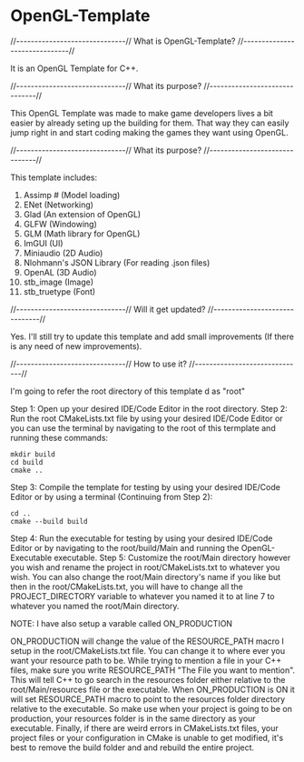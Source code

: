 # OpenGL-Template

//------------------------------// What is OpenGL-Template? //------------------------------//

It is an OpenGL Template for C++.



//------------------------------// What its purpose? //------------------------------//

This OpenGL Template was made to make game developers lives a bit easier by already seting up the building for them. That way they can easily jump right in and start coding making the games they want using OpenGL.



//------------------------------// What its purpose? //------------------------------//

This template includes:
1) Assimp # (Model loading)
2) ENet (Networking)
3) Glad (An extension of OpenGL)
4) GLFW (Windowing)
5) GLM (Math library for OpenGL)
6) ImGUI (UI)
7) Miniaudio (2D Audio)
8) Nlohmann's JSON Library (For reading .json files)
9) OpenAL (3D Audio)
10) stb_image (Image)
11) stb_truetype (Font)



//------------------------------// Will it get updated? //------------------------------//

Yes. I'll still try to update this template and add small improvements (If there is any need of new improvements).



//------------------------------// How to use it? //------------------------------//

I'm going to refer the root directory of this template d as "root"

Step 1: Open up your desired IDE/Code Editor in the root directory.
Step 2: Run the root CMakeLists.txt file by using your desired IDE/Code Editor or you can use the terminal by navigating to the root of this termplate and running these commands:
```
mkdir build
cd build
cmake ..
```
Step 3: Compile the template for testing by using your desired IDE/Code Editor or by using a terminal (Continuing from Step 2):
```
cd ..
cmake --build build
```
Step 4: Run the executable for testing by using your desired IDE/Code Editor or by navigating to the root/build/Main and running the OpenGL-Executable executable.
Step 5: Customize the root/Main directory however you wish and rename the project in root/CMakeLists.txt to whatever you wish. You can also change the root/Main directory's name if you like but then in the root/CMakeLists.txt, you will have to change all the PROJECT_DIRECTORY variable to whatever you named it to at line 7 to whatever you named the root/Main directory.

NOTE:
I have also setup a varable called ON_PRODUCTION

ON_PRODUCTION will change the value of the RESOURCE_PATH macro I setup in the root/CMakeLists.txt file. You can change it to where ever you want your resource path to be. While trying to mention a file in your C++ files, make sure you write RESOURCE_PATH "The File you want to mention". This will tell C++ to go search in the resources folder either relative to the root/Main/resources file or the executable. When ON_PRODUCTION is ON it will set RESOURCE_PATH macro to point to the resources folder directory relative to the executable. So make use when your project is going to be on production, your resources folder is in the same directory as your executable. Finally, if there are weird errors in CMakeLists.txt files, your project files or your configuration in CMake is unable to get modified, it's best to remove the build folder and and rebuild the entire project.
